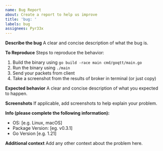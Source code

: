 ```yaml
---
name: Bug Report
about: Create a report to help us improve
title: 'bug: '
labels: bug
assignees: Pyr33x
---
```


**Describe the bug**
A clear and concise description of what the bug is.

**To Reproduce**
Steps to reproduce the behavior:
1. Build the binary using `go build -race main cmd/goqtt/main.go`
2. Run the binary using `./main`
3. Send your packets from client
4. Take a screenshot from the results of broker in terminal (or just copy)

**Expected behavior**
A clear and concise description of what you expected to happen.

**Screenshots**
If applicable, add screenshots to help explain your problem.

**Info (please complete the following information):**
 - OS: [e.g. Linux, macOS]
 - Package Version: [eg. v0.3.1]
 - Go Version [e.g. 1.21]

**Additional context**
Add any other context about the problem here.
